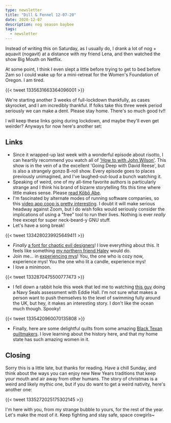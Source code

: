 ```yaml
---
type: newsletter
title: "Dill & Fennel 12-07-20"
date: 2020-12-07
description: nog season baybee
tags:
  - newsletter
---
```


Instead of writing this on Saturday, as I usually do, I drank a lot of nog + aquavit (nogavit) at a distance with my friend Lena, and then watched the show Big Mouth on Netflix.

At some point, I think I even slept a little before trying to get to bed before 2am so I could wake up for a mini-retreat for the Women's Foundation of Oregon. I am tired.

{{< tweet 1335631663364096001 >}}

We're starting another 3 weeks of full-lockdown thankfully, as cases skyrocket, and I am incredibly thankful. If folks take this three week period seriously we can make a dent. Please stay home. There's so much good tv!!

I will keep these links going during lockdown, and maybe they'll even get weirder? Anyways for now here's another set:

## Links

- Since it wrapped-up last week with a wonderful episode about risotto, I can heartily recommend you watch all of ['How to with John Wilson'](https://www.vice.com/en/article/g5bvxj/how-to-with-john-wilson-hbo-nathan-fielder-2020). This show is in the vein of a the excellent 'Going Deep with David Reese', but is also a strangely gonzo B-roll show. Every episode goes to places previously unimagined, and I've laughed-out-loud a bunch watching it.
- Speaking of weird, one of my all-time favorite authors is particularly strange and I think his brand of bizarre storytelling fits this time where little makes sense. Please [read Kōbō Abe](https://www.theguardian.com/books/2020/nov/17/the-ruined-map-secret-rendezvous-and-the-box-man-by-kobo-abe-review).
- I'm fascinated by alternate modes of running software companies, so this [video app coop is pretty interesting](https://www.org.meet.coop). I doubt it will make serious headway against Zoom, but I do wish folks would seriously consider the implications of using a "free" tool to run their lives. Nothing is ever _really_ free except for super neck-beard-y GNU stuff.
- Let's have a song break!

{{< tweet 1334280239925649411 >}}

- *Finally* [a font for chaotic evil designers](https://hellveticafont.com/)! I love everything about this. It feels like something [my northern friend Haley](https://www.haleyfiege.fun/fonts) would do.
- Join me... in [experiencing mys](http://hollypocketloves.com/2019/10/07/how-to-create-mys-the-swedish-version-of-hygge/)! You, the one who is cozy now, experience mys! You the one who lit a candle, experience mys!
- I love a minimoon. 

{{< tweet 1332870475500777473 >}}

- I fell down a rabbit hole this week that led me to watching [this guy](https://www.redbull.com/gb-en/ross-edgley-great-british-swim) doing a Navy Seals assessment with Eddie Hall. I'm not sure what makes a person want to push themselves to the level of swimming fully around the UK, but hey, it makes an interesting story. I don't like the ocean much though. Spooky!

{{< tweet 1335420960070135808 >}}

- Finally, here are some delightful quilts from some amazing [Black Texan quiltmakers](https://www.texasobserver.org/laverne-brackens-east-texas-quiltmakers/). I love learning about the history here, and that my home state has such amazing women in it.

## Closing

Sorry this is a little late, but thanks for reading. Have a chill Sunday, and think about the ways you can enjoy new New Years traditions that keep your mouth and air away from other humans. The story of christmas is a weird and likely mythic one, but if you do want to get a weird nativity, here's another one:

{{< tweet 1335272025175302145 >}}

I'm here with you, from my strange bubble to yours, for the rest of the year. Let's make the most of it. Keep fighting and stay safe, space cowgirls~

